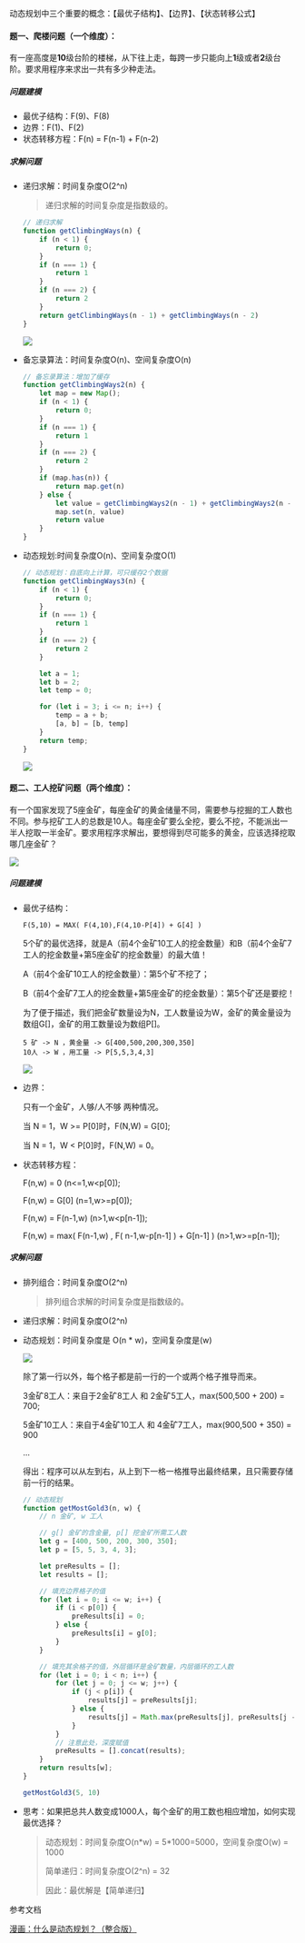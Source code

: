 动态规划中三个重要的概念：【最优子结构】、【边界】、【状态转移公式】

#### **题一、爬楼问题（一个维度）：**

有一座高度是**10**级台阶的楼梯，从下往上走，每跨一步只能向上**1**级或者**2**级台阶。要求用程序来求出一共有多少种走法。

##### 问题建模

- 最优子结构：F(9)、F(8)
- 边界：F(1)、F(2)
- 状态转移方程：F(n) = F(n-1) + F(n-2)

##### 求解问题

- 递归求解：时间复杂度O(2^n)

  > 递归求解的时间复杂度是指数级的。

  ```javascript
  // 递归求解
  function getClimbingWays(n) {
      if (n < 1) {
          return 0;
      }
      if (n === 1) {
          return 1
      }
      if (n === 2) {
          return 2
      }
      return getClimbingWays(n - 1) + getClimbingWays(n - 2)
  }
  ```

  ![](D:\SourceCode\wiki\算法\imgs\动态规划1\爬楼-递归解.jpg)

- 备忘录算法：时间复杂度O(n)、空间复杂度O(n)

  ```javascript
  // 备忘录算法：增加了缓存
  function getClimbingWays2(n) {
      let map = new Map();
      if (n < 1) {
          return 0;
      }
      if (n === 1) {
          return 1
      }
      if (n === 2) {
          return 2
      }
      if (map.has(n)) {
          return map.get(n)
      } else {
          let value = getClimbingWays2(n - 1) + getClimbingWays2(n - 2);
          map.set(n, value)
          return value
      }
  }
  ```

  

- 动态规划:时间复杂度O(n)、空间复杂度O(1)

  ```javascript
  // 动态规划：自底向上计算，可只缓存2个数据
  function getClimbingWays3(n) {
      if (n < 1) {
          return 0;
      }
      if (n === 1) {
          return 1
      }
      if (n === 2) {
          return 2
      }
  
      let a = 1;
      let b = 2;
      let temp = 0;
  
      for (let i = 3; i <= n; i++) {
          temp = a + b;
          [a, b] = [b, temp]
      }
      return temp;
  }
  ```

  ![](D:\SourceCode\wiki\算法\imgs\动态规划1\爬楼-动态规划.png)

#### **题二、工人挖矿问题（两个维度）：**

​	有一个国家发现了5座金矿，每座金矿的黄金储量不同，需要参与挖掘的工人数也不同。参与挖矿工人的总数是10人。每座金矿要么全挖，要么不挖，不能派出一半人挖取一半金矿。要求用程序求解出，要想得到尽可能多的黄金，应该选择挖取哪几座金矿？

![](D:\SourceCode\wiki\算法\imgs\动态规划1\国王和金矿.png)

##### 问题建模

- 最优子结构：

  `F(5,10) = MAX( F(4,10),F(4,10-P[4]) + G[4] )`

  5个矿的最优选择，就是A（前4个金矿10工人的挖金数量）和B（前4个金矿7工人的挖金数量+第5座金矿的挖金数量）的最大值！

  A（前4个金矿10工人的挖金数量）：第5个矿不挖了；

  B（前4个金矿7工人的挖金数量+第5座金矿的挖金数量）：第5个矿还是要挖！

  

  为了便于描述，我们把金矿数量设为N，工人数量设为W，金矿的黄金量设为数组G[]，金矿的用工数量设为数组P[]。

  ```
  5 矿 -> N ，黄金量 -> G[400,500,200,300,350]
  10人 -> W ，用工量 -> P[5,5,3,4,3]
  ```

  ![](D:\SourceCode\wiki\算法\imgs\动态规划1\挖矿-两个最优子结构.jpg)

- 边界：

  只有一个金矿，人够/人不够 两种情况。

  当 N = 1，W >= P[0]时，F(N,W) = G[0];

  当 N = 1，W < P[0]时，F(N,W) = 0。

- 状态转移方程：

  F(n,w) = 0 (n<=1,w<p[0]);

  F(n,w) = G[0] (n=1,w>=p[0]);

  F(n,w) = F(n-1,w) (n>1,w<p[n-1]);

  F(n,w) = max( F(n-1,w) , F( n-1,w-p[n-1] ) + G[n-1] ) (n>1,w>=p[n-1]);

##### 求解问题

- 排列组合：时间复杂度O(2^n)

  > 排列组合求解的时间复杂度是指数级的。

- 递归求解：时间复杂度O(2^n)

- 动态规划：时间复杂度是 O(n * w)，空间复杂度是(w)

  ![](D:\SourceCode\wiki\算法\imgs\动态规划1\挖矿-动态规划.png)

  除了第一行以外，每个格子都是前一行的一个或两个格子推导而来。

  3金矿8工人：来自于2金矿8工人 和 2金矿5工人，max(500,500 + 200) = 700;

  5金矿10工人：来自于4金矿10工人 和 4金矿7工人，max(900,500 + 350) = 900

  ...

  得出：程序可以从左到右，从上到下一格一格推导出最终结果，且只需要存储前一行的结果。

  ```javascript
  // 动态规划
  function getMostGold3(n, w) {
      // n 金矿, w 工人
  
      // g[] 金矿的含金量, p[] 挖金矿所需工人数
      let g = [400, 500, 200, 300, 350];
      let p = [5, 5, 3, 4, 3];
  
      let preResults = [];
      let results = [];
  
      // 填充边界格子的值
      for (let i = 0; i <= w; i++) {
          if (i < p[0]) {
              preResults[i] = 0;
          } else {
              preResults[i] = g[0];
          }
      }
  
      // 填充其余格子的值，外层循环是金矿数量，内层循环的工人数
      for (let i = 0; i < n; i++) {
          for (let j = 0; j <= w; j++) {
              if (j < p[i]) {
                  results[j] = preResults[j];
              } else {
                  results[j] = Math.max(preResults[j], preResults[j - p[i]] + g[i])
              }
          }
          // 注意此处，深度赋值
          preResults = [].concat(results);
      }
      return results[w];
  }
  
  getMostGold3(5, 10)
  ```

- 思考：如果把总共人数变成1000人，每个金矿的用工数也相应增加，如何实现最优选择？

  > 动态规划：时间复杂度O(n\*w) = 5\*1000=5000，空间复杂度O(w) = 1000
  >
  > 简单递归：时间复杂度O(2^n) = 32
  >
  > 因此：最优解是【简单递归】

参考文档

[漫画：什么是动态规划？（整合版） ](https://www.sohu.com/a/149075950_684445)